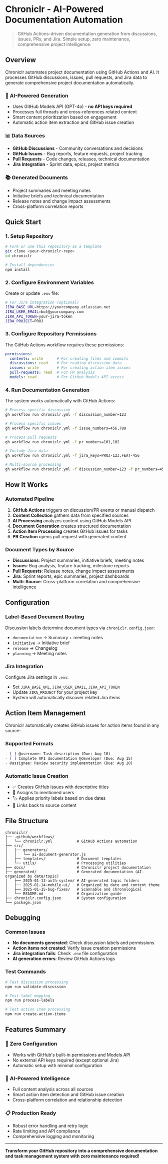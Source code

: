 # Chroniclr - AI-Powered Documentation Automation

> GitHub Actions-driven documentation generation from discussions, issues, PRs, and Jira. Simple setup, zero maintenance, comprehensive project intelligence.

## Overview

Chroniclr automates project documentation using GitHub Actions and AI. It processes GitHub discussions, issues, pull requests, and Jira data to generate comprehensive project documentation automatically.

### 🤖 **AI-Powered Generation**
- Uses GitHub Models API (GPT-4o) - **no API keys required**
- Processes full threads and cross-references related content
- Smart content prioritization based on engagement
- Automatic action item extraction and GitHub issue creation

### 📊 **Data Sources**
- **GitHub Discussions** - Community conversations and decisions
- **GitHub Issues** - Bug reports, feature requests, project tracking
- **Pull Requests** - Code changes, releases, technical documentation
- **Jira Integration** - Sprint data, epics, project metrics

### 📚 **Generated Documents**
- Project summaries and meeting notes
- Initiative briefs and technical documentation
- Release notes and change impact assessments
- Cross-platform correlation reports

## Quick Start

### 1. Setup Repository

```bash
# Fork or use this repository as a template
git clone <your-chroniclr-repo>
cd chroniclr

# Install dependencies
npm install
```

### 2. Configure Environment Variables

Create or update `.env` file:
```bash
# For Jira integration (optional)
JIRA_BASE_URL=https://yourcompany.atlassian.net
JIRA_USER_EMAIL=bot@yourcompany.com
JIRA_API_TOKEN=your-jira-token
JIRA_PROJECT=PROJ
```

### 3. Configure Repository Permissions

The GitHub Actions workflow requires these permissions:
```yaml
permissions:
  contents: write      # For creating files and commits
  discussions: read    # For reading discussion data
  issues: write        # For creating action item issues
  pull-requests: read  # For PR analysis
  models: read         # For GitHub Models API access
```

### 4. Run Documentation Generation

The system works automatically with GitHub Actions:

```bash
# Process specific discussion
gh workflow run chroniclr.yml -f discussion_number=123

# Process specific issues
gh workflow run chroniclr.yml -f issue_numbers=456,789

# Process pull requests
gh workflow run chroniclr.yml -f pr_numbers=101,102

# Include Jira data
gh workflow run chroniclr.yml -f jira_keys=PROJ-123,FEAT-456

# Multi-source processing
gh workflow run chroniclr.yml -f discussion_number=123 -f pr_numbers=456 -f jira_keys=PROJ-789
```

## How It Works

### Automated Pipeline
1. **GitHub Actions** triggers on discussion/PR events or manual dispatch
2. **Content Collection** gathers data from specified sources
3. **AI Processing** analyzes content using GitHub Models API
4. **Document Generation** creates structured documentation
5. **Action Item Processing** creates GitHub issues for tasks
6. **PR Creation** opens pull request with generated content

### Document Types by Source
- **Discussions**: Project summaries, initiative briefs, meeting notes
- **Issues**: Bug analysis, feature tracking, milestone reports
- **Pull Requests**: Release notes, change impact assessments
- **Jira**: Sprint reports, epic summaries, project dashboards
- **Multi-Source**: Cross-platform correlation and comprehensive intelligence

## Configuration

### Label-Based Document Routing
Discussion labels determine document types via `chroniclr.config.json`:
- `documentation` → Summary + meeting notes
- `initiative` → Initiative brief
- `release` → Changelog
- `planning` → Meeting notes

### Jira Integration
Configure Jira settings in `.env`:
- Set `JIRA_BASE_URL`, `JIRA_USER_EMAIL`, `JIRA_API_TOKEN`
- Update `JIRA_PROJECT` for your project key
- System will automatically discover related Jira items

## Action Item Management

Chroniclr automatically creates GitHub issues for action items found in any source:

### Supported Formats
```markdown
- [ ] @username: Task description (Due: Aug 10)
- [ ] Complete API documentation @developer (Due: Aug 15)
- @assignee: Review security implementation (Due: Aug 20)
```

### Automatic Issue Creation
- ✅ Creates GitHub issues with descriptive titles
- 👤 Assigns to mentioned users
- 🏷️ Applies priority labels based on due dates
- 🔗 Links back to source content

## File Structure

```
chroniclr/
├── .github/workflows/
│   └── chroniclr.yml           # GitHub Actions automation
├── src/
│   ├── generators/
│   │   └── ai-document-generator.js
│   ├── templates/              # Document templates
│   └── utils/                  # Processing utilities
├── docs/                       # Chroniclr project documentation
├── generated/                  # Generated documentation (AI-organized by date/topic)
│   ├── 2025-01-13-auth-system/ # AI-generated topic folders
│   ├── 2025-01-14-mobile-ui/   # Organized by date and content theme
│   ├── 2025-01-15-bug-fixes/   # Scannable and chronological
│   └── README.md               # Organization guide
├── chroniclr.config.json       # System configuration
└── package.json
```

## Debugging

### Common Issues
- **No documents generated**: Check discussion labels and permissions
- **Action items not created**: Verify issue creation permissions
- **Jira integration fails**: Check `.env` file configuration
- **AI generation errors**: Review GitHub Actions logs

### Test Commands
```bash
# Test discussion processing
npm run validate-discussion

# Test label mapping
npm run process-labels

# Test action item processing  
npm run create-action-items
```

## Features Summary

### 🚀 **Zero Configuration**
- Works with GitHub's built-in permissions and Models API
- No external API keys required (except optional Jira)
- Automatic setup with minimal configuration

### 🤖 **AI-Powered Intelligence**
- Full content analysis across all sources
- Smart action item detection and GitHub issue creation
- Cross-platform correlation and relationship detection

### 📋 **Production Ready**
- Robust error handling and retry logic
- Rate limiting and API compliance
- Comprehensive logging and monitoring

---

**Transform your GitHub repository into a comprehensive documentation and task management system with zero maintenance required!**